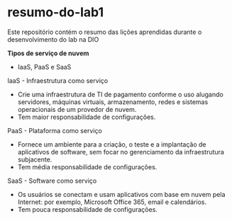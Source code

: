 # resumo-do-lab1
Este repositório contém o resumo das lições aprendidas durante o desenvolvimento do lab na DIO

**Tipos de serviço de nuvem**
- IaaS, PaaS e SaaS

IaaS - Infraestrutura como serviço
- Crie uma infraestrutura de TI de pagamento conforme o uso alugando servidores, máquinas virtuais, armazenamento, redes e sistemas operacionais de um provedor de nuvem.
- Tem maior responsabilidade de configurações.

PaaS - Plataforma como serviço
- Fornece um ambiente para a criação, o teste e a implantação de aplicativos de software, sem focar no gerenciamento da infraestrutura subjacente.
- Tem média responsabilidade de configurações.

SaaS - Software como serviço
- Os usuários se conectam e usam aplicativos com base em nuvem pela Internet: por exemplo, Microsoft Office 365, email e calendários.
- Tem pouca responsabilidade de configurações.
